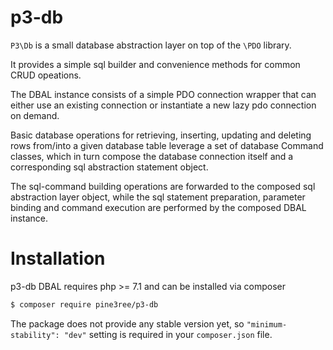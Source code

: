 # p3-db

`P3\Db` is a small database abstraction layer on top of the `\PDO` library.

It provides a simple sql builder and convenience methods for common CRUD opeations.

The DBAL instance consists of a simple PDO connection wrapper that can either use
an existing connection or instantiate a new lazy pdo connection on demand.

Basic database operations for retrieving, inserting, updating and deleting rows from/into
a given database table leverage a set of database Command classes, which in turn
compose the database connection itself and a corresponding sql abstraction statement object.

The sql-command building operations are forwarded to the composed sql abstraction layer object,
while the sql statement preparation, parameter binding and command execution are
performed by the composed DBAL instance.

# Installation

p3-db DBAL requires php >= 7.1 and can be installed via composer

```bash
$ composer require pine3ree/p3-db
```

The package does not provide any stable version yet, so `"minimum-stability": "dev"`
setting is required in your `composer.json` file.
